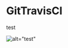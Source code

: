 # GitTravisCI
test


![alt="test"](https://travis-ci.org/Mithrilhall/GitTravisCI.svg?branch=master)
